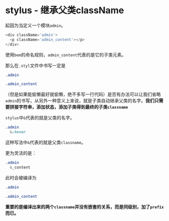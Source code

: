 # stylus - 继承父类className

起因为当定义一个模块`admin`。

```js
<div className='admin'>
  <p className='admin_content'></p>
</div>
```

使用`bem`的命名规则，`admin_content`代表的是它的子类元素。

那么在`.styl`文件中书写一定是

```css
.admin

.admin_content
```

（但是如果能偷懒最好就偷懒，绝不多写一行代码）是否有办法可以让我们省略`admin`的书写，从另外一种意义上来说，就是子类自动继承父类的名字。**我们只需要拼接字符串，添加状态，添加子类得到最终的子类`classname`**

`stylus`中`&`代表的就是父类的名字。

```css
.admin
  &:hover
```

这种写法中`&`代表的就是父类`classname`。

更为灵活的是：

```css
.admin
  &_content
```

此时会被编译为

```css
.admin

.admin_content
```

**重要的是编译出来的两个`classname`并没有嵌套的关系，而是同级别，加了`prefix`而已。**
